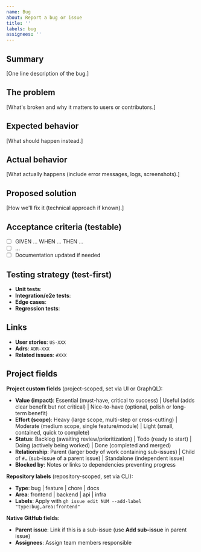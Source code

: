 ```yaml
---
name: Bug
about: Report a bug or issue
title: ''
labels: bug
assignees: ''
---
```


<!--
Title guidance: Use plain English to describe what's broken or unexpected
Example: "Crash when saving profile with empty username"
Avoid conventional commit format for issues (no "fix:", "bug:", etc.)
-->

## Summary

[One line description of the bug.]

## The problem

[What's broken and why it matters to users or contributors.]

## Expected behavior

[What should happen instead.]

## Actual behavior

[What actually happens (include error messages, logs, screenshots).]

## Proposed solution

[How we'll fix it (technical approach if known).]

## Acceptance criteria (testable)

- [ ] GIVEN … WHEN … THEN …
- [ ] …
- [ ] Documentation updated if needed

## Testing strategy (test-first)

<!--
Follow test-first approach with meaningful behavioral tests
Avoid vanity tests that only verify framework behavior or trivial operations
-->

- **Unit tests**:
- **Integration/e2e tests**:
- **Edge cases**:
- **Regression tests**:

## Links

- **User stories**: `US-XXX`
- **Adrs**: `ADR-XXX`
- **Related issues**: `#XXX`

## Project fields

<!--
Set these fields in GitHub's project interface after creating the issue
Issues start as Backlog and move to Todo after review

Using GitHub CLI to set fields after creating issue:

# Add repository labels (simple, repository-scoped)
gh issue edit ISSUE_NUM --add-label "type:bug,area:frontend"

# Add to project
gh issue edit ISSUE_NUM --add-project "Project Name"

# Set project custom fields (requires GraphQL, project-scoped)
# First, get field and option IDs from your project:
gh api graphql -f query='query($project: ID!) {
  node(id: $project) {
    ... on ProjectV2 {
      fields(first: 20) {
        nodes {
          ... on ProjectV2SingleSelectField { id name options { id name } }
        }
      }
    }
  }
}' -F project="PROJECT_ID"

# Then update field values:
gh api graphql -f query='mutation {
  updateProjectV2ItemFieldValue(input: {
    projectId: "PROJECT_ID"
    itemId: "ITEM_ID"
    fieldId: "VALUE_FIELD_ID"
    value: {singleSelectOptionId: "ESSENTIAL_OPTION_ID"}
  }) { projectV2Item { id } }
}'
-->

**Project custom fields** (project-scoped, set via UI or GraphQL):

- **Value (impact)**: Essential (must-have, critical to success) | Useful (adds clear benefit but not critical) | Nice-to-have (optional, polish or long-term benefit)
- **Effort (scope)**: Heavy (large scope, multi-step or cross-cutting) | Moderate (medium scope, single feature/module) | Light (small, contained, quick to complete)
- **Status**: Backlog (awaiting review/prioritization) | Todo (ready to start) | Doing (actively being worked) | Done (completed and merged)
- **Relationship**: Parent (larger body of work containing sub-issues) | Child of `#…` (sub-issue of a parent issue) | Standalone (independent issue)
- **Blocked by**: Notes or links to dependencies preventing progress

**Repository labels** (repository-scoped, set via CLI):

- **Type**: bug | feature | chore | docs
- **Area**: frontend | backend | api | infra
- **Labels**: Apply with `gh issue edit NUM --add-label "type:bug,area:frontend"`

**Native GitHub fields**:

- **Parent issue**: Link if this is a sub-issue (use **Add sub-issue** in parent issue)
- **Assignees**: Assign team members responsible
